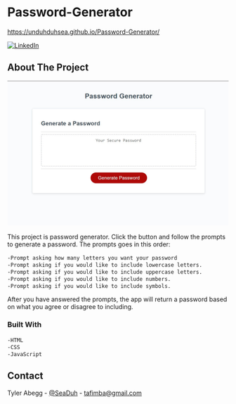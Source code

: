 # Password-Generator

https://unduhduhsea.github.io/Password-Generator/

[![LinkedIn][linkedin-shield]][linkedin-url]

## About The Project


![Password Generator](./Assets\images\password-generator.jpg "Password Generator")

This project is password generator. Click the button and follow
the prompts to generate a password. The prompts goes in this order:
    
    -Prompt asking how many letters you want your password
    -Prompt asking if you would like to include lowercase letters.
    -Prompt asking if you would like to include uppercase letters.
    -Prompt asking if you would like to include numbers.
    -Prompt asking if you would like to include symbols.

After you have answered the prompts, the app will return a password
based on what you agree or disagree to including. 

### Built With

    -HTML
    -CSS
    -JavaScript

## Contact

Tyler Abegg - [@SeaDuh](https://twitter.com/SeaDuh) - tafimba@gmail.com



























<!-- MARKDOWN LINKS & IMAGES -->
<!-- https://www.markdownguide.org/basic-syntax/#reference-style-links -->
[linkedin-shield]: https://img.shields.io/badge/-LinkedIn-black.svg?style=for-the-badge&logo=linkedin&colorB=555
[linkedin-url]: www.linkedin.com/in/tyler-abegg
[product-screenshot]: images/screenshot.png
